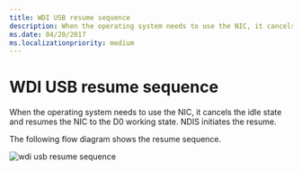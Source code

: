 ```yaml
---
title: WDI USB resume sequence
description: When the operating system needs to use the NIC, it cancels the idle state and resumes the NIC to the D0 working state. NDIS initiates the resume.
ms.date: 04/20/2017
ms.localizationpriority: medium
---
```


# WDI USB resume sequence


When the operating system needs to use the NIC, it cancels the idle state and resumes the NIC to the D0 working state. NDIS initiates the resume.

The following flow diagram shows the resume sequence.

![wdi usb resume sequence](images/wdi-usb-resume-sequence-flow.png)

 

 






